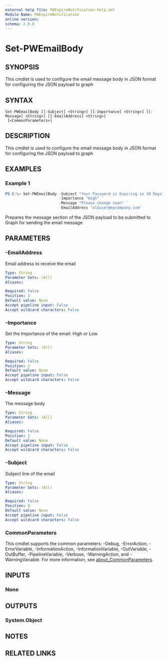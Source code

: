 ```yaml
---
external help file: PWExpireNotification-help.xml
Module Name: PWExpireNotification
online version:
schema: 2.0.0
---
```


# Set-PWEmailBody

## SYNOPSIS
This cmdlet is used to configure the email message body in JSON format for configuring the JSON payload to graph

## SYNTAX

```
Set-PWEmailBody [[-Subject] <String>] [[-Importance] <String>] [[-Message] <String>] [[-EmailAddress] <String>]
 [<CommonParameters>]
```

## DESCRIPTION
This cmdlet is used to configure the email message body in JSON format for configuring the JSON payload to graph

## EXAMPLES

### Example 1
```powershell
PS C:\> Set-PWEmailBody -Subject "Your Password is Expiring in 10 Days" `
                        -Importance "High" `
                        -Message "Please change soon" `
                        -EmailAddress "olduser@mycompany.com"
```

Prepares the message section of the JSON payload to be submitted to Graph for sending the email message

## PARAMETERS

### -EmailAddress
Email address to receive the email

```yaml
Type: String
Parameter Sets: (All)
Aliases:

Required: False
Position: 3
Default value: None
Accept pipeline input: False
Accept wildcard characters: False
```

### -Importance
Set the Importance of the email: High or Low

```yaml
Type: String
Parameter Sets: (All)
Aliases:

Required: False
Position: 1
Default value: None
Accept pipeline input: False
Accept wildcard characters: False
```

### -Message
The message body

```yaml
Type: String
Parameter Sets: (All)
Aliases:

Required: False
Position: 2
Default value: None
Accept pipeline input: False
Accept wildcard characters: False
```

### -Subject
Subject line of the email

```yaml
Type: String
Parameter Sets: (All)
Aliases:

Required: False
Position: 0
Default value: None
Accept pipeline input: False
Accept wildcard characters: False
```

### CommonParameters
This cmdlet supports the common parameters: -Debug, -ErrorAction, -ErrorVariable, -InformationAction, -InformationVariable, -OutVariable, -OutBuffer, -PipelineVariable, -Verbose, -WarningAction, and -WarningVariable. For more information, see [about_CommonParameters](http://go.microsoft.com/fwlink/?LinkID=113216).

## INPUTS

### None

## OUTPUTS

### System.Object
## NOTES

## RELATED LINKS

